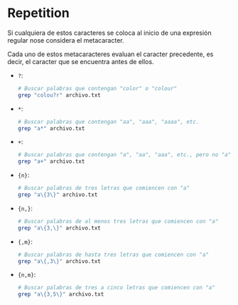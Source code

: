 # Repetition
Si cualquiera de estos caracteres se coloca al inicio de una expresión regular nose considera el metacaracter.

Cada uno de estos metacaracteres evaluan el caracter precedente, es decir, el caracter que se encuentra antes de ellos.

   - `?`:
     ```bash
     # Buscar palabras que contengan "color" o "colour"
     grep "colou?r" archivo.txt
     ```
     
   - `*`:
   
     ```bash
     # Buscar palabras que contengan "aa", "aaa", "aaaa", etc.
     grep "a*" archivo.txt
     ```

   - `+`:
   
     ```bash
     # Buscar palabras que contengan "a", "aa", "aaa", etc., pero no "a"
     grep "a+" archivo.txt
     ```

   - `{n}`:
   
     ```bash
     # Buscar palabras de tres letras que comiencen con "a"
     grep "a\{3\}" archivo.txt
     ```

   - `{n,}`:
   
     ```bash
     # Buscar palabras de al menos tres letras que comiencen con "a"
     grep "a\{3,\}" archivo.txt
     ```

   - `{,m}`:
   
     ```bash
     # Buscar palabras de hasta tres letras que comiencen con "a"
     grep "a\{,3\}" archivo.txt
     ```

   - `{n,m}`:
   
     ```bash
     # Buscar palabras de tres a cinco letras que comiencen con "a"
     grep "a\{3,5\}" archivo.txt
     ```